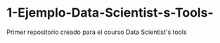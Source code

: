 # 1-Ejemplo-Data-Scientist-s-Tools-
Primer repositorio creado para el courso Data Scientist's tools
